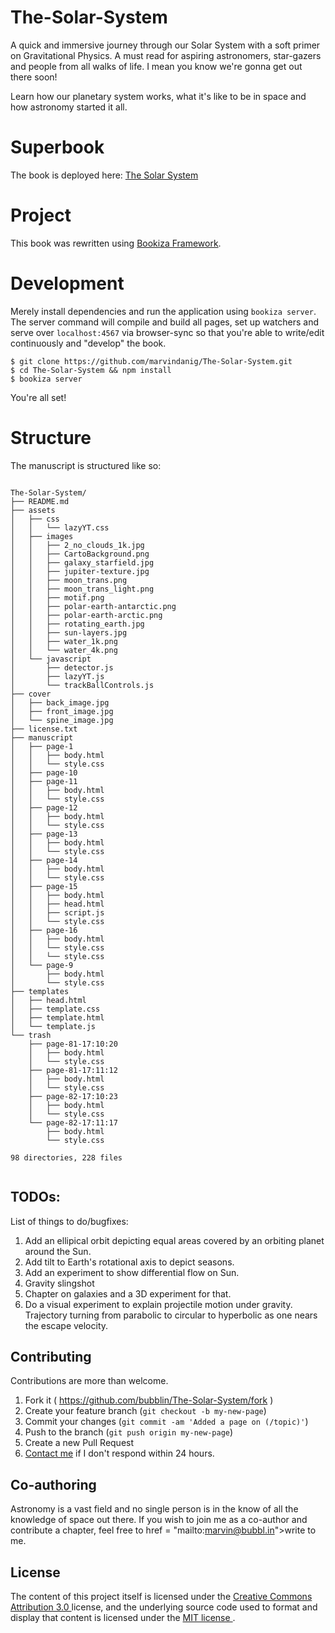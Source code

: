 # The-Solar-System
A quick and immersive journey through our Solar System with a soft primer on Gravitational Physics. A must read for aspiring astronomers, star-gazers and people from all walks of life. I mean you know we're gonna get out there soon! 

Learn how our planetary system works, what it's like to be in space and how astronomy started it all.


# Superbook

The book is deployed here: [The Solar System](https://bubbl.in/cover/the-solar-system-by-marvin-danig)

# Project
This book was rewritten using [Bookiza Framework](http://bookiza.io). 

# Development

Merely install dependencies and run the application using `bookiza server`. The server command will compile and build all pages, set up watchers and serve over `localhost:4567` via browser-sync so that you're able to write/edit continuously and "develop" the book.

```
$ git clone https://github.com/marvindanig/The-Solar-System.git
$ cd The-Solar-System && npm install
$ bookiza server

```
You're all set!


# Structure

The manuscript is structured like so:

```

The-Solar-System/
├── README.md
├── assets
│   ├── css
│   │   └── lazyYT.css
│   ├── images
│   │   ├── 2_no_clouds_1k.jpg
│   │   ├── CartoBackground.png
│   │   ├── galaxy_starfield.jpg
│   │   ├── jupiter-texture.jpg
│   │   ├── moon_trans.png
│   │   ├── moon_trans_light.png
│   │   ├── motif.png
│   │   ├── polar-earth-antarctic.png
│   │   ├── polar-earth-arctic.png
│   │   ├── rotating_earth.jpg
│   │   ├── sun-layers.jpg
│   │   ├── water_1k.png
│   │   └── water_4k.png
│   └── javascript
│       ├── detector.js
│       ├── lazyYT.js
│       └── trackBallControls.js
├── cover
│   ├── back_image.jpg
│   ├── front_image.jpg
│   └── spine_image.jpg
├── license.txt
├── manuscript
│   ├── page-1
│   │   ├── body.html
│   │   └── style.css
│   ├── page-10
│   ├── page-11
│   │   ├── body.html
│   │   └── style.css
│   ├── page-12
│   │   ├── body.html
│   │   └── style.css
│   ├── page-13
│   │   ├── body.html
│   │   └── style.css
│   ├── page-14
│   │   ├── body.html
│   │   └── style.css
│   ├── page-15
│   │   ├── body.html
│   │   ├── head.html
│   │   ├── script.js
│   │   └── style.css
│   ├── page-16
│   │   ├── body.html
│   │   └── style.css
│   │   └── style.css
│   └── page-9
│       ├── body.html
│       └── style.css
├── templates
│   ├── head.html
│   ├── template.css
│   ├── template.html
│   └── template.js
└── trash
    ├── page-81-17:10:20
    │   ├── body.html
    │   └── style.css
    ├── page-81-17:11:12
    │   ├── body.html
    │   └── style.css
    ├── page-82-17:10:23
    │   ├── body.html
    │   └── style.css
    └── page-82-17:11:17
        ├── body.html
        └── style.css

98 directories, 228 files


```
## TODOs:
List of things to do/bugfixes:

1. Add an ellipical orbit depicting equal areas covered by an orbiting planet around the Sun. 
2. Add tilt to Earth's rotational axis to depict seasons. 
3. Add an experiment to show differential flow on Sun. 
4. Gravity slingshot
5. Chapter on galaxies and a 3D experiment for that. 
6. Do a visual experiment to explain projectile motion under gravity. Trajectory turning from parabolic to circular to hyperbolic as one nears the escape velocity.

## Contributing

Contributions are more than welcome. 

1. Fork it ( https://github.com/bubblin/The-Solar-System/fork )
2. Create your feature branch (`git checkout -b my-new-page`)
3. Commit your changes (`git commit -am 'Added a page on (/topic)'`)
4. Push to the branch (`git push origin my-new-page`)
5. Create a new Pull Request
6. <a href = "mailto:marvin@bubbl.in">Contact me</a> if I don't respond within 24 hours.

## Co-authoring
Astronomy is a vast field and no single person is in the know of all the knowledge of space out there. If you wish to join me as a co-author and contribute a chapter, feel free to  href = "mailto:marvin@bubbl.in">write to me</a>.

## License
The content of this project itself is licensed under the <a href="http://creativecommons.org/licenses/by/3.0/us/deed.en_US">Creative Commons Attribution 3.0 </a> license, and the underlying source code used to format and display that content is licensed under the <a href="http://opensource.org/licenses/mit-license.php">MIT license </a>.